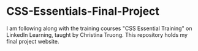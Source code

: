 # CSS-Essentials-Final-Project
I am following along with the training courses "CSS Essential Training" on LinkedIn Learning, taught by Christina Truong. This repository holds my final project website.

